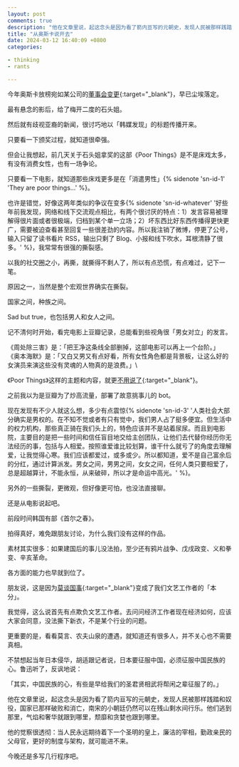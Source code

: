 ```yaml
---
layout: post
comments: true
description: "他在文章里说，起这念头是因为看了箭内亘写的元朝史，发现人民被那样践踏和奴役，国家已那样破败和消亡，南宋的小朝廷仍然可以在残山剩水间行乐。他们逃到那里，气焰和奢华就跟到哪里，颓靡和贪婪也跟到哪里。"
title: "从奥斯卡说开去"
date: 2024-03-12 16:40:09 +0800
categories: 

- thinking
- rants

---
```


今年奥斯卡放榜宛如某公司的[董事会变更](https://m.yicai.com/news/102020313.html){:target="_blank"}，早已尘埃落定。

最有悬念的影后，给了梅开二度的石头姐。

然后就有歧视亚裔的新闻，很讨巧地以「韩媒发现」的标题传播开来。

只要看一下颁奖过程，就知道很牵强。

但会让我想起，前几天关于石头姐拿奖的这部《Poor Things》是不是床戏太多，有没有消费女性，也有一场争论。

只要看一下电影，就知道那些床戏更多是在「消遣男性」{% sidenote 'sn-id-1' 'They are poor things...' %}。

也许是错觉，好像这两年类似的争议在变多{% sidenote 'sn-id-whatever' '好些年前我发现，网络和线下交流观点相比，有两个很讨厌的特点：1）发言容易被理解得很片面或者很极端，归档到某个单一立场；2）坏东西比好东西传播得更快更广，需要被迫查看甚至回复一些很差劲的内容。所以我注销了微博，停更了公号，输入只留了读书看片 RSS，输出只剩了 Blog、小报和线下吹水，耳根清静了很多。' %}，我常常有很强的撕裂感。

以我的社交圈之小，再撕，就撕得不剩人了，所以有点恐慌，有点难过，记下一笔。

原因之一，当然是整个宏观世界确实在撕裂。

国家之间，种族之间。

Sad but true，也包括男人和女人之间。

记不清何时开始，看完电影上豆瓣记录，总能看到些视角很「男女对立」的发言。

《周处除三害》是：「把王净这条线全部删掉，这部电影可以再上一个台阶。」\
《奥本海默》是：「又白又男又有点好看，所有女性角色都是背景板，让这么好的女演员来演这些没有灵魂的人物真的是浪费。」\

《Poor Things》这样的主题和内容，就更[不用说了](https://movie.douban.com/subject/35350109/){:target="_blank"}。

之前我以为是豆瓣为了炒高流量，部署了故意挑事儿的 bot。

现在发现有不少人就这么想，多少有点震惊{% sidenote 'sn-id-3' '人类社会大部分确实是男权的。在不知不觉或者有只有觉中，我们男人占了挺多便宜。但生活中的权力机构，那些真正骑在我们头上的，特色应该并不是站着尿尿。而且到电影院，主要目的是把一些时间和信任盲目地交给主创团队，让他们去代替你经历你无法经历的事，包括与人相爱。按照谁爱谁比较划算，谁干什么就亏了的角度去理解爱，让我觉得心寒。我们应该都爱过，或多或少。所以都知道，爱不是自己富余后的分红，通过计算派发。男女之间，男男之间，女女之间，任何人类只要相爱了，总是超越算计，不能永恒，从来破碎，所以才是命运中高光。' %}。

另外的一些撕裂，更微观，但好像更可怕，也没法直接聊。

还是从电影说起吧。

前段时间韩国有部《首尔之春》。

拍得真好，难免跟朋友讨论，为什么我们没有这样的作品。

素材其实很多：如果建国后的事儿没法拍，至少还有鸦片战争、戊戌政变、义和拳变、辛亥革命。

各方面的能力也早就到位了。

朋友说，这是因为[莫谈国事](https://zhuanlan.zhihu.com/p/374669716){:target="_blank"}变成了我们文艺工作者的「本分」。

我觉得，这么说首先有点欺负文艺工作者。去问问经济工作者现在经济如何，应该大家会同意，没法撕下新衣，不是某个行业的问题。

更重要的是，看看莫言、农夫山泉的遭遇，就知道还有很多人，并不关心也不需要真相。

不禁想起当年日本侵华，胡适跟记者说，日本要征服中国，必须征服中国民族的心。鲁迅听了，反讽地说：

「其实，中国民族的心，有些是早给我们的圣君贤相武将帮闲之辈征服了的。」

他在文章里说，起这念头是因为看了箭内亘写的元朝史，发现人民被那样践踏和奴役，国家已那样破败和消亡，南宋的小朝廷仍然可以在残山剩水间行乐。他们逃到那里，气焰和奢华就跟到哪里，颓靡和贪婪也跟到哪里。

他的觉察很透彻：当人民永远期待着下一个圣明的皇上，廉洁的宰相，勤政亲民的父母官，更好的制度与架构，就可能进不来。

今晚还是多写几行程序吧。
